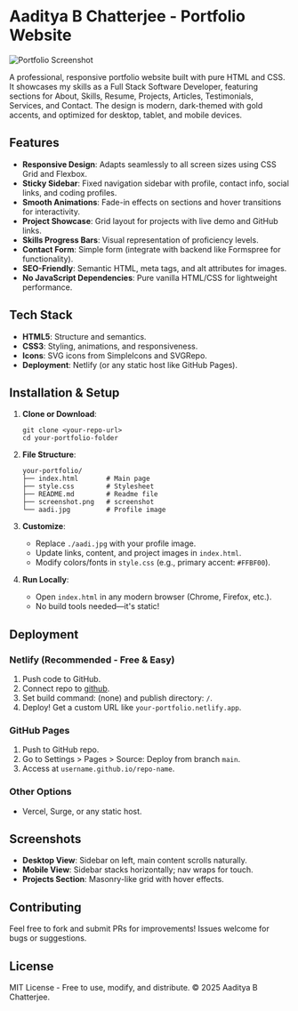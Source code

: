 # Aaditya B Chatterjee - Portfolio Website

![Portfolio Screenshot](https://raw.githubusercontent.com/AadityaRaj402/abc-html-css-portfolio/refs/heads/main/images/screenshot.png)

A professional, responsive portfolio website built with pure HTML and CSS. 
It showcases my skills as a Full Stack Software Developer, featuring sections for 
About, Skills, Resume, Projects, Articles, Testimonials, Services, and Contact. 
The design is modern, dark-themed with gold accents, and optimized for desktop, tablet, and mobile devices.

## Features

- **Responsive Design**: Adapts seamlessly to all screen sizes using CSS Grid and Flexbox.
- **Sticky Sidebar**: Fixed navigation sidebar with profile, contact info, social links, and coding profiles.
- **Smooth Animations**: Fade-in effects on sections and hover transitions for interactivity.
- **Project Showcase**: Grid layout for projects with live demo and GitHub links.
- **Skills Progress Bars**: Visual representation of proficiency levels.
- **Contact Form**: Simple form (integrate with backend like Formspree for functionality).
- **SEO-Friendly**: Semantic HTML, meta tags, and alt attributes for images.
- **No JavaScript Dependencies**: Pure vanilla HTML/CSS for lightweight performance.

## Tech Stack

- **HTML5**: Structure and semantics.
- **CSS3**: Styling, animations, and responsiveness.
- **Icons**: SVG icons from SimpleIcons and SVGRepo.
- **Deployment**: Netlify (or any static host like GitHub Pages).

## Installation & Setup

1. **Clone or Download**:
   ```
   git clone <your-repo-url>
   cd your-portfolio-folder
   ```

2. **File Structure**:
   ```
   your-portfolio/
   ├── index.html       # Main page
   ├── style.css        # Stylesheet
   ├── README.md        # Readme file
   ├── screenshot.png   # screenshot
   └── aadi.jpg         # Profile image
   ```

3. **Customize**:
   - Replace `./aadi.jpg` with your profile image.
   - Update links, content, and project images in `index.html`.
   - Modify colors/fonts in `style.css` (e.g., primary accent: `#FFBF00`).

4. **Run Locally**:
   - Open `index.html` in any modern browser (Chrome, Firefox, etc.).
   - No build tools needed—it's static!

## Deployment

### Netlify (Recommended - Free & Easy)
1. Push code to GitHub.
2. Connect repo to [github](https://aadityaraj402.github.io/abc-html-css-bio/).
3. Set build command: (none) and publish directory: `/`.
4. Deploy! Get a custom URL like `your-portfolio.netlify.app`.

### GitHub Pages
1. Push to GitHub repo.
2. Go to Settings > Pages > Source: Deploy from branch `main`.
3. Access at `username.github.io/repo-name`.

### Other Options
- Vercel, Surge, or any static host.

## Screenshots

- **Desktop View**: Sidebar on left, main content scrolls naturally.
- **Mobile View**: Sidebar stacks horizontally; nav wraps for touch.
- **Projects Section**: Masonry-like grid with hover effects.

## Contributing

Feel free to fork and submit PRs for improvements! Issues welcome for bugs or suggestions.

## License

MIT License - Free to use, modify, and distribute. © 2025 Aaditya B Chatterjee.

